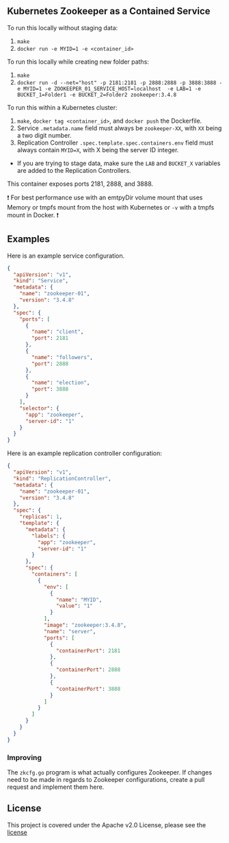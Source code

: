 ## Kubernetes Zookeeper as a Contained Service

To run this locally without staging data:

1. `make`
1. `docker run -e MYID=1 -e <container_id>`

To run this locally while creating new folder paths:

1. `make`
1. `docker run -d --net="host" -p 2181:2181 -p 2888:2888 -p 3888:3888 -e MYID=1 -e ZOOKEEPER_01_SERVICE_HOST=localhost 
-e LAB=1 -e BUCKET_1=Folder1 -e BUCKET_2=Folder2 zookeeper:3.4.8`

To run this within a Kubernetes cluster:

1. `make`, `docker tag <container_id>`, and `docker push` the Dockerfile.
1. Service `.metadata.name` field must always be `zookeeper-XX`, with `XX` being a two digit number.
1. Replication Controller `.spec.template.spec.containers.env` field must always contain `MYID=X`, with X being the server ID integer.

* If you are trying to stage data, make sure the `LAB` and `BUCKET_X` variables are added to the Replication Controllers.

This container exposes ports 2181, 2888, and 3888.

:exclamation: For best performance use with an emtpyDir volume mount that uses Memory or tmpfs mount from the host with Kubernetes or `-v` with a tmpfs mount in Docker. :exclamation:

## Examples

Here is an example service configuration.

```json
{
  "apiVersion": "v1",
  "kind": "Service",
  "metadata": {
    "name": "zookeeper-01",
    "version": "3.4.8"
  },
  "spec": {
    "ports": [
      {
        "name": "client",
        "port": 2181
      },
      {
        "name": "followers",
        "port": 2888
      },
      {
        "name": "election",
        "port": 3888
      }
    ],
    "selector": {
      "app": "zookeeper",
      "server-id": "1"
    }
  }
}
```

Here is an example replication controller configuration:

```json
{
  "apiVersion": "v1",
  "kind": "ReplicationController",
  "metadata": {
    "name": "zookeeper-01",
    "version": "3.4.8"
  },
  "spec": {
    "replicas": 1,
    "template": {
      "metadata": {
        "labels": {
          "app": "zookeeper",
          "server-id": "1"
        }
      },
      "spec": {
        "containers": [
          {
            "env": [
              {
                "name": "MYID",
                "value": "1"
              }
            ],
            "image": "zookeeper:3.4.8",
            "name": "server",
            "ports": [
              {
                "containerPort": 2181
              },
              {
                "containerPort": 2888
              },
              {
                "containerPort": 3888
              }
            ]
          }
        ]
      }
    }
  }
}
```

### Improving

The `zkcfg.go` program is what actually configures Zookeeper. If changes need to be made in regards to Zookeeper configurations, create a pull request and implement them here.

## License

This project is covered under the Apache v2.0 License, please see the [license](LICENSE.md)
